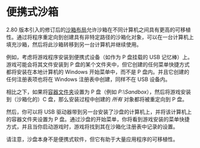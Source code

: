 # 便携式沙箱

2.80 版本引入的修订后的[沙箱布局](SandboxHierarchy.md)允许沙箱在不同计算机之间具有更高的可移植性。通过将程序重定向到创建具有非特定路径的沙箱化对象，可以在一台计算机上填充沙箱，然后将此沙箱转移到另一台计算机并继续使用。

例如，考虑将游戏程序安装到便携式设备（如作为 P 盘挂载的 USB 记忆棒）上。游戏可能会将其文件安装到 P 盘的某个文件夹中，但它创建的任何菜单快捷方式都将安装在本地计算机的 Windows 开始菜单中，而不是 P 盘内。并且它创建的任何注册表项也将在 Windows 注册表中创建，同样不在 USB 设备内。

相比之下，如果将[容器文件夹](SandboxMenu.md#set-container-folder)设置为 P 盘（例如 _P:\Sandbox_），然后将游戏安装到（沙箱化的）C 盘，那么安装过程中创建的 _所有_ 对象都将被重定向到 P 盘。

然后，你可以将 USB 驱动器带到另一台安装了沙盘的计算机上，并将该计算机上的容器文件夹设置为 P 盘。通过沙盘的开始菜单，你将看到游戏安装的菜单快捷方式，并且当你启动游戏时，游戏将找到其在沙箱化注册表中记录的设置。

请注意，沙盘本身不是便携式软件，但它有助于大量应用程序的可移植性。
